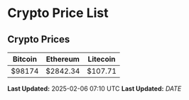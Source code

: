 # Crypto Price List

## Crypto Prices
| Bitcoin | Ethereum | Litecoin |
| ------- | -------- | -------- |
| $98174 | $2842.34 | $107.71 |
**Last Updated:** 2025-02-06 07:10 UTC
**Last Updated:** $DATE$
